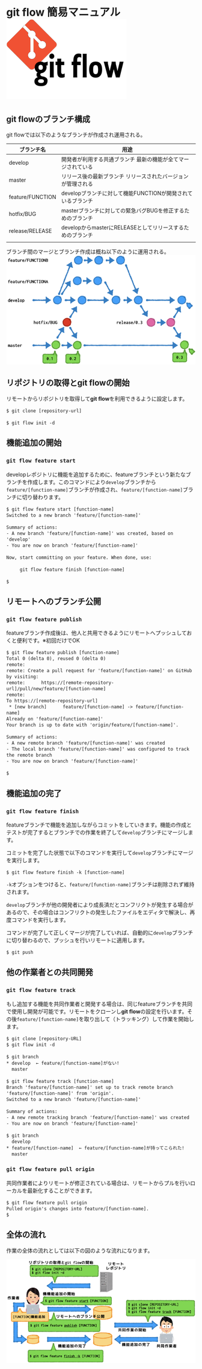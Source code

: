 # git flow 簡易マニュアル  ![](git-flow-logo.png)

## git flowのブランチ構成
git flowでは以下のようなブランチが作成され運用される。

| ブランチ名       | 用途                                                            |
|------------------|-----------------------------------------------------------------|
| develop          | 開発者が利用する共通ブランチ 最新の機能が全てマージされている   |
| master           | リリース後の最新ブランチ リリースされたバージョンが管理される   | 
| feature/FUNCTION | developブランチに対して機能FUNCTIONが開発されているブランチ     |
| hotfix/BUG       | masterブランチに対しての緊急バグBUGを修正するためのブランチ     |
| release/RELEASE  | developからmasterにRELEASEとしてリリースするためのブランチ      |
|                  |                                                                 |


ブランチ間のマージとブランチ作成は概ね以下のように運用される。
![](img/git-flow-overview.png)


## リポジトリの取得とgit flowの開始

リモートからリポジトリを取得して**git flow**を利用できるように設定します。
```
$ git clone [repository-url]

$ git flow init -d
```


## 機能追加の開始
### `git flow feature start`
developレポジトリに機能を追加するために、featureブランチという新たなブランチを作成します。このコマンドにより`develop`ブランチから`feature/[function-name]`ブランチが作成され、`feature/[function-name]`ブランチに切り替わります。

```
$ git flow feature start [function-name]
Switched to a new branch 'feature/[function-name]'

Summary of actions:
- A new branch 'feature/[function-name]' was created, based on 'develop'
- You are now on branch 'feature/[function-name]'

Now, start committing on your feature. When done, use:

     git flow feature finish [function-name]

$ 
```

## リモートへのブランチ公開
### `git flow feature publish`
featureブランチ作成後は、他人と共用できるようにリモートへプッシュしておくと便利です。※初回だけでOK

```
$ git flow feature publish [function-name]
Total 0 (delta 0), reused 0 (delta 0)
remote: 
remote: Create a pull request for 'feature/[function-name]' on GitHub by visiting:
remote:      https://[remote-repository-url]/pull/new/feature/[function-name]
remote: 
To https://[remote-repository-url]
 * [new branch]      feature/[function-name] -> feature/[function-name]
Already on 'feature/[function-name]'
Your branch is up to date with 'origin/feature/[function-name]'.

Summary of actions:
- A new remote branch 'feature/[function-name]' was created
- The local branch 'feature/[function-name]' was configured to track the remote branch
- You are now on branch 'feature/[function-name]'

$ 
```

## 機能追加の完了
### `git flow feature finish`
featureブランチで機能を追加しながらコミットをしていきます。機能の作成とテストが完了するとブランチでの作業を終了して`develop`ブランチにマージします。

コミットを完了した状態で以下のコマンドを実行して`develop`ブランチにマージを実行します。
```
$ git flow feature finish -k [function-name]
```
`-k`オプションをつけると、`feature/[function-name]`ブランチは削除されず維持されます。


`develop`ブランチが他の開発者により成長済だとコンフリクトが発生する場合があるので、その場合はコンフリクトの発生したファイルをエディタで解決し、再度コマンドを実行します。

コマンドが完了して正しくマージが完了していれば、自動的に`develop`ブランチに切り替わるので、プッシュを行いリモートに適用します。
```
$ git push
```

## 他の作業者との共同開発
### `git flow feature track`
もし追加する機能を共同作業者と開発する場合は、同じfeatureブランチを共同で使用し開発が可能です。リモートをクローンし**git flow**の設定を行います。その後`feature/[function-name]`を取り出して（トラッキング）して作業を開始します。
```
$ git clone [repository-URL]
$ git flow init -d

$ git branch
* develop  ← feature/[function-name]がない!
  master
  
$ git flow feature track [function-name]
Branch 'feature/[function-name]' set up to track remote branch 'feature/[function-name]' from 'origin'.
Switched to a new branch 'feature/[function-name]'

Summary of actions:
- A new remote tracking branch 'feature/[function-name]' was created
- You are now on branch 'feature/[function-name]'

$ git branch
  develop
* feature/[function-name]  ← feature/[function-name]が持ってこられた!
  master
```

### `git flow feature pull origin`
共同作業者によりリモートが修正されている場合は、リモートからプルを行いローカルを最新化することができます。

```
$ git flow feature pull origin
Pulled origin's changes into feature/[function-name].
$ 
```

## 全体の流れ
作業の全体の流れとしては以下の図のような流れになります。

![](img/git-flow-op-flow.png)


